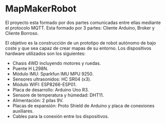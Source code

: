 # MapMakerRobot
El proyecto esta formado por dos partes comunicadas entre ellas mediante el protocolo MQTT. 
Esta formado por 3 partes: Cliente Arduino, Broker y Cliente Borroso.

El objetivo es la construcción de un prototipo de robot autónomo de bajo coste y que sea capaz de crear mapas de su entorno. Los dispositivos hardware utilizados son los siguientes:

- Chasis 4WD incluyendo motores y ruedas.
- Puente H L298N.
- Módulo IMU: Sparkfun IMU MPU 9250.
- Sensores ultrasonidos: HC SR04 (x3).
- Módulo WIFI: ESP8266-ESP01.
- Placa de desarrollo: Arduino Uno R3.
- Sensore de temperatura y húmedad: DHT11.
- Alimentación: 2 pilas 9V.
- Placas de expansión: Proto Shield de Arduino y placa de conexiones auxiliares.
- Cables para la conexión entre los dispositivos.
